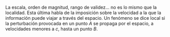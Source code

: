 La escala, orden de magnitud, rango de validez... no es lo mismo que la localidad. Esta última habla de la imposición sobre la velocidad a la que la información puede viajar a través del espacio. Un fenómeno se dice local si la perturbación provocada en un punto $A$ se propaga por el espacio, a velocidades menores a $c$, hasta un punto $B$. 
